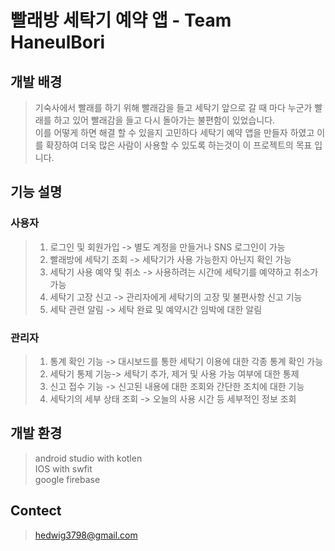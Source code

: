 # 빨래방 세탁기 예약 앱 - Team HaneulBori

## 개발 배경
 > 기숙사에서 빨래를 하기 위해 빨래감을 들고 세탁기 앞으로 갈 때 마다 누군가 빨래를 하고 있어 빨래감을 들고 다시 돌아가는 불편함이 있었습니다. <br>
 이를 어떻게 하면 해결 할 수 있을지 고민하다 세탁기 예약 앱을 만들자 하였고 이를 확장하여 더욱 많은 사람이 사용할 수 있도록 하는것이 이 프로젝트의 목표 입니다.
 
## 기능 설명
  ### 사용자
   > 1. 로그인 및 회원가입 -> 별도 계정을 만들거나 SNS 로그인이 가능
   > 2. 빨래방에 세탁기 조회 -> 세탁기가 사용 가능한지 아닌지 확인 가능
   > 3. 세탁기 사용 예약 및 취소 -> 사용하려는 시간에 세탁기를 예약하고 취소가 가능
   > 4. 세탁기 고장 신고 -> 관리자에게 세탁기의 고장 및 불편사항 신고 기능
   > 5. 세탁 관련 알림 -> 세탁 완료 및 예약시간 임박에 대한 알림
  ### 관리자
   > 1. 통계 확인 기능 -> 대시보드를 통한 세탁기 이용에 대한 각종 통계 확인 가능
   > 2. 세탁기 통제 기능-> 세탁기 추가, 제거 및 사용 가능 여부에 대한 통제
   > 3. 신고 접수 기능 -> 신고된 내용에 대한 조회와 간단한 조치에 대한 기능
   > 4. 세탁기의 세부 상태 조회 -> 오늘의 사용 시간 등 세부적인 정보 조회
 ## 개발 환경
  > android studio with kotlen <br>
  > IOS with swfit <br>
  > google firebase <br>
## Contect
> hedwig3798@gmail.com
